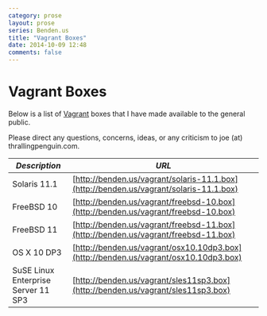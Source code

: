 ```yaml
---
category: prose
layout: prose
series: Benden.us
title: "Vagrant Boxes"
date: 2014-10-09 12:48
comments: false
---
```


Vagrant Boxes
=============

Below is a list of [Vagrant](http://vagrantup.com) boxes that I have
made available to the general public.

Please direct any questions, concerns, ideas, or any criticism to joe
(at) thrallingpenguin.com.

|*Description*|*URL*|
|-------------|-----|
|Solaris 11.1 |[http://benden.us/vagrant/solaris-11.1.box](http://benden.us/vagrant/solaris-11.1.box)|
|FreeBSD 10|[http://benden.us/vagrant/freebsd-10.box](http://benden.us/vagrant/freebsd-10.box)|
|FreeBSD 11|[http://benden.us/vagrant/freebsd-11.box](http://benden.us/vagrant/freebsd-11.box)|
|OS X 10 DP3|[http://benden.us/vagrant/osx10.10dp3.box](http://benden.us/vagrant/osx10.10dp3.box)|
|SuSE Linux Enterprise Server 11 SP3|[http://benden.us/vagrant/sles11sp3.box](http://benden.us/vagrant/sles11sp3.box)|
